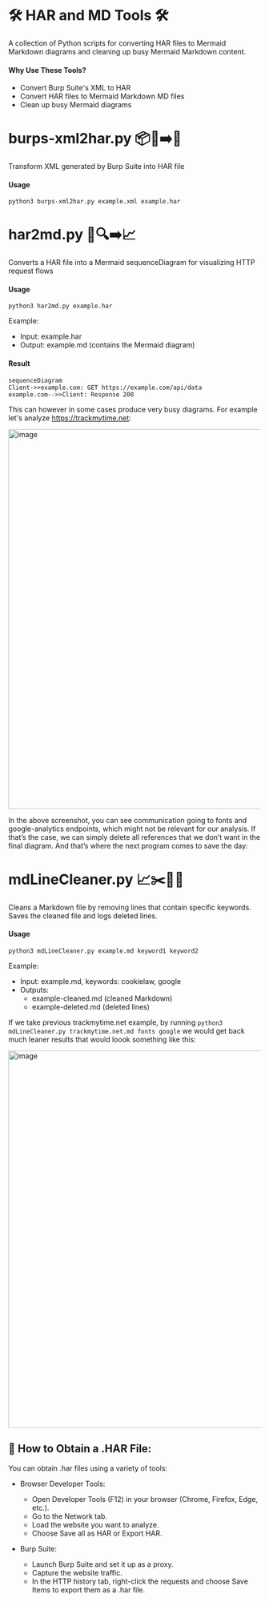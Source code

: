 # 🛠️ HAR and MD Tools 🛠️
A collection of Python scripts for converting HAR files to Mermaid Markdown diagrams and cleaning up busy Mermaid Markdown content.

#### Why Use These Tools?
- Convert Burp Suite's XML to HAR
- Convert HAR files to Mermaid Markdown MD files
- Clean up busy Mermaid diagrams


# burps-xml2har.py 📦📜➡️📂
Transform XML generated by Burp Suite into HAR file

#### Usage
    python3 burps-xml2har.py example.xml example.har

# har2md.py 📂🔍➡️📈
Converts a HAR file into a Mermaid sequenceDiagram for visualizing HTTP request flows

#### Usage
    python3 har2md.py example.har

Example:
- Input: example.har
- Output: example.md (contains the Mermaid diagram)

#### Result

    sequenceDiagram
    Client->>example.com: GET https://example.com/api/data
    example.com-->>Client: Response 200

This can however in some cases produce very busy diagrams. For example let's analyze https://trackmytime.net:

<img width="759" alt="image" src="https://github.com/user-attachments/assets/6e975eba-a10e-4b0c-9316-5d2a48291d73" />

In the above screenshot, you can see communication going to fonts and google-analytics endpoints, which might not be relevant for our analysis. If that’s the case, we can simply delete all references that we don’t want in the final diagram. And that’s where the next program comes to save the day:

# mdLineCleaner.py 📈✂️🧹✅
Cleans a Markdown file by removing lines that contain specific keywords. Saves the cleaned file and logs deleted lines.

#### Usage
    python3 mdLineCleaner.py example.md keyword1 keyword2

Example:
- Input: example.md, keywords: cookielaw, google
- Outputs:
  - example-cleaned.md (cleaned Markdown)
  - example-deleted.md (deleted lines)

If we take previous trackmytime.net example, by running ```python3 mdLineCleaner.py trackmytime.net.md fonts google``` we would get back much leaner results that would loook something like this:

<img width="754" alt="image" src="https://github.com/user-attachments/assets/fb410b28-ce8f-4bb4-bcd4-2684715985b9" />


## 🧐 How to Obtain a .HAR File:
You can obtain .har files using a variety of tools:

- Browser Developer Tools:
  - Open Developer Tools (F12) in your browser (Chrome, Firefox, Edge, etc.).
  - Go to the Network tab.
  - Load the website you want to analyze.
  - Choose Save all as HAR or Export HAR.

- Burp Suite:
  - Launch Burp Suite and set it up as a proxy.
  - Capture the website traffic.
  - In the HTTP history tab, right-click the requests and choose Save Items to export them as a .har file.
